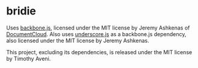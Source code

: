 bridie
======

Uses [backbone.js](http://backbonejs.org/), licensed under the MIT license by Jeremy Ashkenas of [DocumentCloud](http://documentcloud.org/).
Also uses [underscore.js](http://underscorejs.org/) as a backbone.js dependency, also licensed under the MIT license by Jeremy Ashkenas.

This project, excluding its dependencies, is released under the MIT license by Timothy Aveni.
